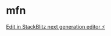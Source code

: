# mfn

[Edit in StackBlitz next generation editor ⚡️](https://stackblitz.com/~/github.com/Umeshmalik/mfn)